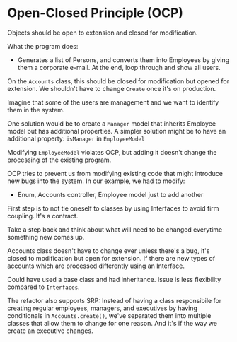# Open-Closed Principle (OCP)
Objects should be open to extension and closed for modification.

What the program does:
- Generates a list of Persons, and converts them into Employees by giving them a corporate e-mail. At the end, loop through and show all users.

On the `Accounts` class, this should be closed for modification but opened for extension. We shouldn't have to change `Create` once it's on production.

Imagine that some of the users are management and we want to identify them in the system. 

One solution would be to create a `Manager` model that inherits Employee model but has additional properties. A simpler solution might be to have an additional property: `isManager` in `EmployeeModel`

Modifying `EmployeeModel` violates OCP, but adding it doesn't change the processing of the existing program.

OCP tries to prevent us from modifying existing code that might introduce new bugs into the system. In our example, we had to modify:
- Enum, Accounts controller, Employee model just to add another

First step is to not tie oneself to classes by using Interfaces to avoid firm coupling. It's a contract.

Take a step back and think about what will need to be changed everytime something new comes up.

Accounts class doesn't have to change ever unless there's a bug, it's closed to modification but open for extension. If there are new types of accounts which are processed differently using an Interface. 

Could have used a base class and had inheritance. Issue is less flexibility compared to `Interfaces`.

The refactor also supports SRP: Instead of having a class responsibile for creating regular employees, managers, and executives by having conditionals in `Accounts.create()`, we've separated them into multiple classes that allow them to change for one reason. And it's if the way we create an executive changes.
